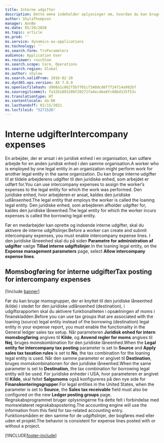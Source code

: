 ```yaml
---
title: Interne udgifter
description: Dette emne indeholder oplysninger om, hvordan du kan bruge interne udgifter til at tildele en medarbejders udgifter til den juridiske enhed, som arbejdet er udført for.
author: ShylaThompson
manager: AnnBe
ms.date: 05/20/2020
ms.topic: article
ms.prod: ''
ms.service: dynamics-ax-applications
ms.technology: ''
ms.search.form: TrvParameters
audience: Application User
ms.reviewer: roschlom
ms.search.scope: Core, Operations
ms.search.region: Global
ms.author: shylaw
ms.search.validFrom: 2016-02-28
ms.dyn365.ops.version: AX 7.0.0
ms.openlocfilehash: d908a1c062f5b7f01cf340dcd6f7f24714a992bf
ms.sourcegitcommit: fa32b1893286f20271fa4ec4be8fc68bd135f53c
ms.translationtype: HT
ms.contentlocale: da-DK
ms.lasthandoff: 02/15/2021
ms.locfileid: "5271526"
---
```

# <a name="intercompany-expenses"></a><span data-ttu-id="d20b7-103">Interne udgifter</span><span class="sxs-lookup"><span data-stu-id="d20b7-103">Intercompany expenses</span></span>

<span data-ttu-id="d20b7-104">En arbejder, der er ansat i én juridisk enhed i en organisation, kan udføre arbejde for en anden juridisk enhed i den samme organisation.</span><span class="sxs-lookup"><span data-stu-id="d20b7-104">A worker who is employed by one legal entity in an organization might perform work for another legal entity in the same organization.</span></span> <span data-ttu-id="d20b7-105">Du kan bruge interne udgifter til at tildele arbejderens udgifter til den juridiske enhed, som arbejdet er udført for.</span><span class="sxs-lookup"><span data-stu-id="d20b7-105">You can use intercompany expenses to assign the worker’s expenses to the legal entity for which the  work was performed.</span></span> <span data-ttu-id="d20b7-106">Den juridiske enhed, hvor arbejderen er ansat, kaldes den juridiske udlånsenhed.</span><span class="sxs-lookup"><span data-stu-id="d20b7-106">The legal entity that employs the worker is called the loaning legal entity.</span></span> <span data-ttu-id="d20b7-107">Den juridiske enhed, som arbejderen afholder udgifter for, kaldes den juridiske låneenhed.</span><span class="sxs-lookup"><span data-stu-id="d20b7-107">The legal entity for which the worker incurs expenses is called the borrowing legal entity.</span></span> 

<span data-ttu-id="d20b7-108">Før en medarbejder kan oprette og indsende interne udgifter, skal du aktivere de interne udgiftslinjer.</span><span class="sxs-lookup"><span data-stu-id="d20b7-108">Before a worker can create and submit intercompany expenses, you must enable intercompany expense lines.</span></span> <span data-ttu-id="d20b7-109">I den juridiske låneenhed skal du på siden **Parametre for administration af udgifter** vælge **Tillad interne udgiftslinjer**.</span><span class="sxs-lookup"><span data-stu-id="d20b7-109">In the loaning legal entity, on the **Expense management parameters** page, select **Allow intercompany expense lines**.</span></span> 

## <a name="tax-posting-for-intercompany-expenses"></a><span data-ttu-id="d20b7-110">Momsbogføring for interne udgifter</span><span class="sxs-lookup"><span data-stu-id="d20b7-110">Tax posting for intercompany expenses</span></span>

[!include [banner](../includes/banner.md)]

<span data-ttu-id="d20b7-111">Før du kan bruge momsgrupper, der er knyttet til den juridiske låneenhed (kilde) i stedet for den juridiske udlånsenhed (destination), i udgiftsrapporten skal du aktivere funktionaliteten i opsætningen af moms i finanskladden.</span><span class="sxs-lookup"><span data-stu-id="d20b7-111">Before you can use tax groups that are associated with the loaning (source) legal entity instead of the borrowing (destination) legal entity in your expense report, you must enable the functionality in the General ledger sales tax setup.</span></span> <span data-ttu-id="d20b7-112">Når parameteren **Juridisk enhed for intern momsbogføring** angives til **Kilde**, og **Anvend regler for moms** angives til **Nej**, bruges momskombination for den juridiske låneenhed.</span><span class="sxs-lookup"><span data-stu-id="d20b7-112">When the **Legal entity for intercompany tax posting** parameter is set to **Source** and **Apply sales tax taxation rules** is set to **No**, the tax combination for the loaning legal entity is used.</span></span> <span data-ttu-id="d20b7-113">Når den samme parameter er angivet til **Destination**, bruges momskombinationen for den juridiske låneenhed.</span><span class="sxs-lookup"><span data-stu-id="d20b7-113">When the same parameter is set to **Destination**, the tax combination for borrowing legal entity will be used.</span></span> <span data-ttu-id="d20b7-114">For juridiske enheder i USA, hvor parameteren er angivet til **Kilde**, skal feltet **Salgsmoms** også konfigureres på den nye side for **Finanskonteringsgrupper**.</span><span class="sxs-lookup"><span data-stu-id="d20b7-114">For legal entities in the United States, when the parameter is set to **Source**, the **Sales tax receivable** field must also be configured on the new **Ledger posting groups** page.</span></span> <span data-ttu-id="d20b7-115">Regnskabsprogrammet bruger oplysningerne fra dette felt i forbindelse med momsrelateret regnskabspostering.</span><span class="sxs-lookup"><span data-stu-id="d20b7-115">The accounting engine will use the information from this field for tax-related accounting entry.</span></span>   
<span data-ttu-id="d20b7-116">Funktionsmåden er den samme for de udgiftslinjer, der bogføres med eller uden et projekt.</span><span class="sxs-lookup"><span data-stu-id="d20b7-116">The behavior is consistent for expense lines posted with or without a project.</span></span>  


[!INCLUDE[footer-include](../includes/footer-banner.md)]